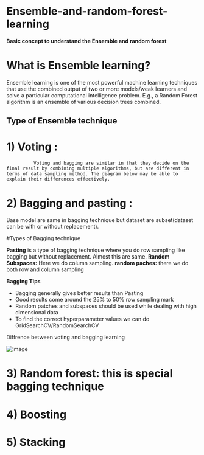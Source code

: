 # Ensemble-and-random-forest-learning

**Basic concept to understand the Ensemble and random forest**


# What is Ensemble learning?
Ensemble learning is one of the most powerful machine learning techniques that use the combined output of two or more models/weak learners and solve a particular computational intelligence problem. E.g., a Random Forest algorithm is an ensemble of various decision trees combined.


## Type of Ensemble technique
# 1) Voting :  
              Voting and bagging are similar in that they decide on the final result by combining multiple algorithms, but are different in terms of data sampling method. The diagram below may be able to explain their differences effectively.

# 2) Bagging and pasting : 
Base model are same in bagging technique but dataset are subset(dataset can be with or without replacement).

#Types of Bagging technique

**Pasting** is a type of bagging technique where you do row sampling like bagging but  without replacement. Almost this are same.
**Random Subspaces:** Here we do column sampling.
**random paches:** there we do both row and column sampling


**Bagging Tips**

- Bagging generally gives better results than Pasting
- Good results come around the 25% to 50% row sampling mark
- Random patches and subspaces should be used while dealing with high dimensional data
- To find the correct hyperparameter values we can do GridSearchCV/RandomSearchCV

Diffrence between voting and bagging learning

![image](https://user-images.githubusercontent.com/110124468/203420388-43dd541b-6796-4b65-837b-3b0d1cf353bc.png)






# 3) Random forest: this is special bagging technique
# 4) Boosting 
# 5) Stacking

